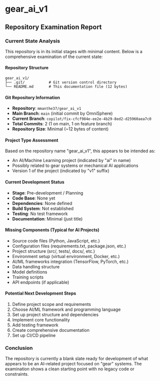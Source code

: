 # gear_ai_v1

## Repository Examination Report

### Current State Analysis
This repository is in its initial stages with minimal content. Below is a comprehensive examination of the current state:

#### Repository Structure
```
gear_ai_v1/
├── .git/           # Git version control directory
└── README.md       # This documentation file (12 bytes)
```

#### Git Repository Information
- **Repository**: `mmanthe37/gear_ai_v1`
- **Main Branch**: `main` (initial commit by OmniSphere)
- **Current Branch**: `copilot/fix-cfcf984e-ee2e-4b29-8ed2-d25960aea7c0`
- **Total Commits**: 2 (1 on main, 1 on feature branch)
- **Repository Size**: Minimal (~12 bytes of content)

#### Project Type Assessment
Based on the repository name "gear_ai_v1", this appears to be intended as:
- An AI/Machine Learning project (indicated by "ai" in name)
- Possibly related to gear systems or mechanical AI applications
- Version 1 of the project (indicated by "v1" suffix)

#### Current Development Status
- **Stage**: Pre-development / Planning
- **Code Base**: None yet
- **Dependencies**: None defined
- **Build System**: Not established
- **Testing**: No test framework
- **Documentation**: Minimal (just title)

#### Missing Components (Typical for AI Projects)
- Source code files (Python, JavaScript, etc.)
- Configuration files (requirements.txt, package.json, etc.)
- Project structure (src/, tests/, docs/, etc.)
- Environment setup (virtual environment, Docker, etc.)
- AI/ML frameworks integration (TensorFlow, PyTorch, etc.)
- Data handling structure
- Model definitions
- Training scripts
- API endpoints (if applicable)

#### Potential Next Development Steps
1. Define project scope and requirements
2. Choose AI/ML framework and programming language
3. Set up project structure and dependencies
4. Implement core functionality
5. Add testing framework
6. Create comprehensive documentation
7. Set up CI/CD pipeline

### Conclusion
The repository is currently a blank slate ready for development of what appears to be an AI-related project focused on "gear" systems. The examination shows a clean starting point with no legacy code or constraints.